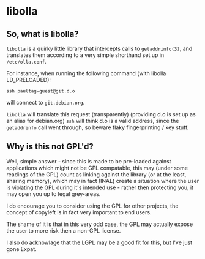 libolla
=======

So, what is libolla?
--------------------

`libolla` is a quirky little library that intercepts calls to `getaddrinfo(3)`,
and translates them according to a very simple shorthand set up in
`/etc/olla.conf`.

For instance, when running the following command (with libolla LD\_PRELOADED):

    ssh paultag-guest@git.d.o

will connect to `git.debian.org`.

`libolla` will translate this request (transparently) (providing d.o is set up
as an alias for debian.org) `ssh` will think d.o is a valid address, since the
`getaddrinfo` call went through, so beware flaky fingerprinting / key stuff.

Why is this not GPL'd?
----------------------

Well, simple answer - since this is made to be pre-loaded against applications
which might not be GPL compatable, this may (under some readings of the GPL)
count as linking against the library (or at the least, sharing memory), which
may in fact (INAL) create a situation where the user is violating the GPL during
it's intended use - rather then protecting you, it may open you up to legal
grey-areas.

I do encourage you to consider using the GPL for other projects, the concept
of copyleft is in fact very important to end users.

The shame of it is that in this very odd case, the GPL may actually expose the
user to more risk then a non-GPL license.

I also do acknowlage that the LGPL may be a good fit for this, but I've just
gone Expat.

